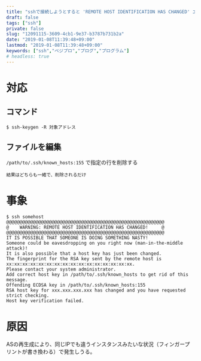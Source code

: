 ```yaml
---
title: "sshで接続しようとすると 'REMOTE HOST IDENTIFICATION HAS CHANGED' エラーが発生する"
draft: false
tags: ["ssh"]
private: false
slug: "12091115-3609-4cb1-9e37-b3787b731b2a"
date: "2019-01-08T11:39:48+09:00"
lastmod: "2019-01-08T11:39:48+09:00"
keywords: ["ssh","ベジプロ","プログ","プログラム"]
# headless: true
---
```


# 対応
## コマンド
`$ ssh-keygen -R 対象アドレス`

## ファイルを編集
`/path/to/.ssh/known_hosts:155` で指定の行を削除する

```!
結果はどちらも一緒で、削除されるだけ
```

# 事象
```
$ ssh somehost
@@@@@@@@@@@@@@@@@@@@@@@@@@@@@@@@@@@@@@@@@@@@@@@@@@@@@@@@@@@
@    WARNING: REMOTE HOST IDENTIFICATION HAS CHANGED!     @
@@@@@@@@@@@@@@@@@@@@@@@@@@@@@@@@@@@@@@@@@@@@@@@@@@@@@@@@@@@
IT IS POSSIBLE THAT SOMEONE IS DOING SOMETHING NASTY!
Someone could be eavesdropping on you right now (man-in-the-middle attack)!
It is also possible that a host key has just been changed.
The fingerprint for the RSA key sent by the remote host is
xx:xx:xx:xx:xx:xx:xx:xx:xx:xx:xx:xx:xx:xx:xx:xx.
Please contact your system administrator.
Add correct host key in /path/to/.ssh/known_hosts to get rid of this message.
Offending ECDSA key in /path/to/.ssh/known_hosts:155
RSA host key for xxx.xxx.xxx.xxx has changed and you have requested strict checking.
Host key verification failed.
```

# 原因
ASの再生成により、同じIPでも違うインスタンスみたいな状況（フィンガープリントが書き換わる）で発生しうる。

